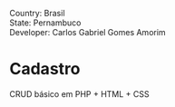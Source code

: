 Country: Brasil<br>
State: Pernambuco<br>
Developer: Carlos Gabriel Gomes Amorim<br>

# Cadastro
CRUD básico em PHP + HTML + CSS 
